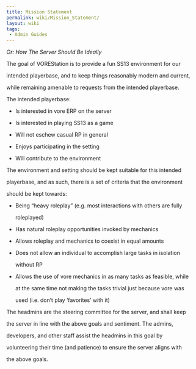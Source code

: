 ```yaml
---
title: Mission Statement
permalink: wiki/Mission_Statement/
layout: wiki
tags:
 - Admin Guides
---
```


*Or: How The Server Should Be Ideally*

The goal of VOREStation is to provide a fun SS13 environment for our
intended playerbase, and to keep things reasonably modern and current,
while remaining amenable to requests from the intended playerbase.

The intended playerbase:

-   Is interested in vore ERP on the server
-   Is interested in playing SS13 as a game
-   Will not eschew casual RP in general
-   Enjoys participating in the setting
-   Will contribute to the environment

The environment and setting should be kept suitable for this intended
playerbase, and as such, there is a set of criteria that the environment
should be kept towards:

-   Being “heavy roleplay” (e.g. most interactions with others are fully
    roleplayed)
-   Has natural roleplay opportunities invoked by mechanics
-   Allows roleplay and mechanics to coexist in equal amounts
-   Does not allow an individual to accomplish large tasks in isolation
    without RP
-   Allows the use of vore mechanics in as many tasks as feasible, while
    at the same time not making the tasks trivial just because vore was
    used (i.e. don’t play ‘favorites’ with it)

The headmins are the steering committee for the server, and shall keep
the server in line with the above goals and sentiment. The admins,
developers, and other staff assist the headmins in this goal by
volunteering their time (and patience) to ensure the server aligns with
the above goals.

